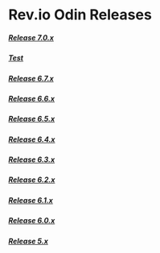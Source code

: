 # Rev.io Odin Releases

##### [Release 7.0.x](/7.0.x.md)
##### [Test](https://github.com/rev-io/revio-psa-api/README.md)
##### [Release 6.7.x](/6.7.x.md)

##### [Release 6.6.x](/6.6.x.md)

##### [Release 6.5.x](/6.5.x.md)

##### [Release 6.4.x](/6.4.x.md)

##### [Release 6.3.x](/6.3.x.md)

##### [Release 6.2.x](/6.2.x.md)

##### [Release 6.1.x](/6.1.x.md)

##### [Release 6.0.x](/6.0.x.md)

##### [Release 5.x](/5.x.md)
